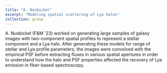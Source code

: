 ```yaml
---
title: "A. Nusbickel"
excerpt: "Modeling spatial scattering of Lya halos"
collection: group
---
```


A. Nusbickel (F&M '23) worked on generating large samples of galaxy images with two-component spatial profiles to represent a stellar component and a Lya halo. After generating these models for range of stellar and Lya profile parameters, the images were convolved with the empirical PSF before extracting fluxes in various spatial apertures in order to understand how the halo and PSF properties affected the recovery of Lya emission in fiber-based spectroscopy.
